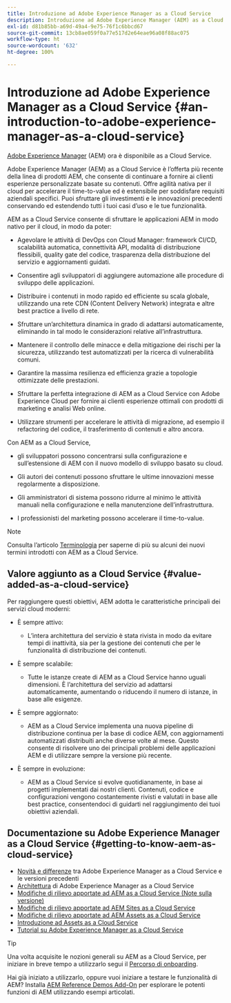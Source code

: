 ```yaml
---
title: Introduzione ad Adobe Experience Manager as a Cloud Service
description: Introduzione ad Adobe Experience Manager (AEM) as a Cloud Service.
exl-id: d81b85bb-a69d-49a4-9e75-76f1c6bbcd67
source-git-commit: 13cb8ae059f0a77e517d2e64eae96a08f88ac075
workflow-type: ht
source-wordcount: '632'
ht-degree: 100%

---
```


# Introduzione ad Adobe Experience Manager as a Cloud Service {#an-introduction-to-adobe-experience-manager-as-a-cloud-service}

[Adobe Experience Manager](https://www.adobe.com/it/marketing/experience-manager.html) (AEM) ora è disponibile as a Cloud Service.

Adobe Experience Manager (AEM) as a Cloud Service è l’offerta più recente della linea di prodotti AEM, che consente di continuare a fornire ai clienti esperienze personalizzate basate su contenuti. Offre agilità nativa per il cloud per accelerare il time-to-value ed è estensibile per soddisfare requisiti aziendali specifici. Puoi sfruttare gli investimenti e le innovazioni precedenti conservando ed estendendo tutti i tuoi casi d’uso e le tue funzionalità.

AEM as a Cloud Service consente di sfruttare le applicazioni AEM in modo nativo per il cloud, in modo da poter:

* Agevolare le attività di DevOps con Cloud Manager: framework CI/CD, scalabilità automatica, connettività API, modalità di distribuzione flessibili, quality gate del codice, trasparenza della distribuzione del servizio e aggiornamenti guidati.

* Consentire agli sviluppatori di aggiungere automazione alle procedure di sviluppo delle applicazioni.

* Distribuire i contenuti in modo rapido ed efficiente su scala globale, utilizzando una rete CDN (Content Delivery Network) integrata e altre best practice a livello di rete.

* Sfruttare un’architettura dinamica in grado di adattarsi automaticamente, eliminando in tal modo le considerazioni relative all’infrastruttura.

* Mantenere il controllo delle minacce e della mitigazione dei rischi per la sicurezza, utilizzando test automatizzati per la ricerca di vulnerabilità comuni.

* Garantire la massima resilienza ed efficienza grazie a topologie ottimizzate delle prestazioni.

* Sfruttare la perfetta integrazione di AEM as a Cloud Service con Adobe Experience Cloud per fornire ai clienti esperienze ottimali con prodotti di marketing e analisi Web online.

* Utilizzare strumenti per accelerare le attività di migrazione, ad esempio il refactoring del codice, il trasferimento di contenuti e altro ancora.

Con AEM as a Cloud Service,

* gli sviluppatori possono concentrarsi sulla configurazione e sull’estensione di AEM con il nuovo modello di sviluppo basato su cloud.

* Gli autori dei contenuti possono sfruttare le ultime innovazioni messe regolarmente a disposizione.

* Gli amministratori di sistema possono ridurre al minimo le attività manuali nella configurazione e nella manutenzione dell’infrastruttura.

* I professionisti del marketing possono accelerare il time-to-value.

>[!NOTE]
>Consulta l’articolo [Terminologia](terminology.md) per saperne di più su alcuni dei nuovi termini introdotti con AEM as a Cloud Service.

## Valore aggiunto as a Cloud Service {#value-added-as-a-cloud-service}

Per raggiungere questi obiettivi, AEM adotta le caratteristiche principali dei servizi cloud moderni:

* È sempre attivo:

   * L’intera architettura del servizio è stata rivista in modo da evitare tempi di inattività, sia per la gestione dei contenuti che per le funzionalità di distribuzione dei contenuti.

* È sempre scalabile:

   * Tutte le istanze create di AEM as a Cloud Service hanno uguali dimensioni. È l’architettura del servizio ad adattarsi automaticamente, aumentando o riducendo il numero di istanze, in base alle esigenze.

* È sempre aggiornato:

   * AEM as a Cloud Service implementa una nuova pipeline di distribuzione continua per la base di codice AEM, con aggiornamenti automatizzati distribuiti anche diverse volte al mese. Questo consente di risolvere uno dei principali problemi delle applicazioni AEM e di utilizzare sempre la versione più recente.

* È sempre in evoluzione:

   * AEM as a Cloud Service si evolve quotidianamente, in base ai progetti implementati dai nostri clienti. Contenuti, codice e configurazioni vengono costantemente rivisti e valutati in base alle best practice, consentendoci di guidarti nel raggiungimento dei tuoi obiettivi aziendali.

## Documentazione su Adobe Experience Manager as a Cloud Service {#getting-to-know-aem-as-cloud-service}

* [Novità e differenze](/help/overview/what-is-new-and-different.md) tra Adobe Experience Manager as a Cloud Service e le versioni precedenti
* [Architettura](/help/overview/architecture.md) di Adobe Experience Manager as a Cloud Service
* [Modifiche di rilievo apportate ad AEM as a Cloud Service (Note sulla versione)](/help/release-notes/aem-cloud-changes.md)
* [Modifiche di rilievo apportate ad AEM Sites as a Cloud Service](/help/sites-cloud/sites-cloud-changes.md)
* [Modifiche di rilievo apportate ad AEM Assets as a Cloud Service](/help/assets/assets-cloud-changes.md)
* [Introduzione ad Assets as a Cloud Service](/help/assets/overview.md)
* [Tutorial su Adobe Experience Manager as a Cloud Service](https://experienceleague.adobe.com/docs/experience-manager-learn/cloud-service/overview.html?lang=it)

>[!TIP]
>
>Una volta acquisite le nozioni generali su AEM as a Cloud Service, per iniziare in breve tempo a utilizzarlo segui il [Percorso di onboarding](/help/journey-onboarding/overview.md).
>
>Hai già iniziato a utilizzarlo, oppure vuoi iniziare a testare le funzionalità di AEM? Installa [AEM Reference Demos Add-On](/help/journey-sites/demos-add-on/overview.md) per esplorare le potenti funzioni di AEM utilizzando esempi articolati.